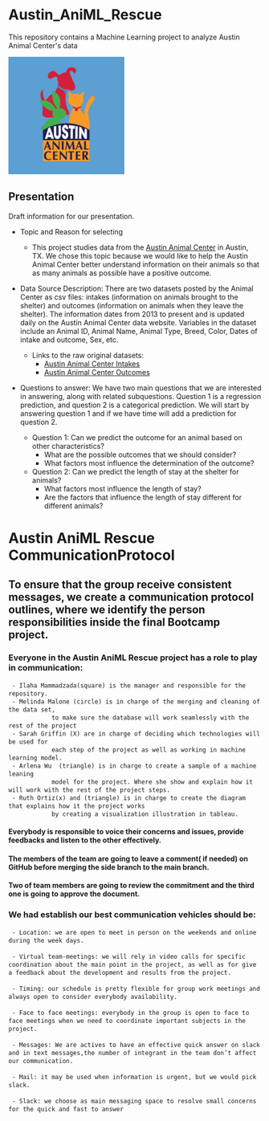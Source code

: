 # Austin_AniML_Rescue
This repository contains a Machine Learning project to analyze Austin Animal Center's data

![AAC_graphic](https://github.com/ilaha/Austin_AniML_Rescue/blob/main/Images/AAC_graphic.PNG)



## Presentation
Draft information for our presentation.

- Topic and Reason for selecting 
  - This project studies data from the [Austin Animal Center](http://www.austintexas.gov/content/austin-animal-center) in Austin, TX. We chose this topic because we would like to help the Austin Animal Center better understand information on their animals so that as many animals as possible have a positive outcome.

- Data Source Description: There are two datasets posted by the Animal Center as csv files: intakes (information on animals brought to the shelter) and outcomes (information on animals when they leave the shelter). The information dates from 2013 to present and is updated daily on the Austin Animal Center data website. Variables in the dataset include an Animal ID, Animal Name, Animal Type, Breed, Color, Dates of intake and outcome, Sex, etc. 
  - Links to the raw original datasets:
    - [Austin Animal Center Intakes](https://data.austintexas.gov/Health-and-Community-Services/Austin-Animal-Center-Intakes/wter-evkm)
    - [Austin Animal Center Outcomes](https://data.austintexas.gov/Health-and-Community-Services/Austin-Animal-Center-Outcomes/9t4d-g238)

- Questions to answer: We have two main questions that we are interested in answering, along with related subquestions. Question 1 is a regression prediction, and question 2 is a categorical prediction. We will start by answering question 1 and if we have time will add a prediction for question 2.
  - Question 1: Can we predict the outcome for an animal based on other characteristics?
    - What are the possible outcomes that we should consider?
    - What factors most influence the determination of the outcome?
  - Question 2: Can we predict the length of stay at the shelter for animals?
    - What factors most influence the length of stay?
    - Are the factors that influence the length of stay different for different animals?

  

# Austin AniML Rescue CommunicationProtocol

## To ensure that the group receive consistent messages, we create a communication protocol outlines, where we identify the person responsibilities inside the final Bootcamp project.
### Everyone in the Austin AniML Rescue project has a role to play in communication:

     - Ilaha Mammadzada(square) is the manager and responsible for the repository.
     - Melinda Malone (circle) is in charge of the merging and cleaning of the data set, 
                to make sure the database will work seamlessly with the rest of the project
     - Sarah Griffin (X) are in charge of deciding which technologies will be used for 
                each step of the project as well as working in machine learning model.
     - Arlena Wu  (triangle) is in charge to create a sample of a machine leaning 
                model for the project. Where she show and explain how it will work with the rest of the project steps.
     - Ruth Ortiz(x) and (triangle) is in charge to create the diagram that explains how it the project works
                by creating a visualization illustration in tableau.
            
#### Everybody is responsible to voice their concerns and issues, provide feedbacks and listen to the other effectively.
#### The members of the team are going to leave a comment( if needed) on GitHub before merging the side branch to the main branch.
#### Two of team members are going to review the commitment and the third one is going to approve the document.


### We had establish our best communication vehicles should be:
     - Location: we are open to meet in person on the weekends and online during the week days.

     - Virtual team-meetings: we will rely in video calls for specific coordination about the main point in the project, as well as for give a feedback about the development and results from the project.
     
     - Timing: our schedule is pretty flexible for group work meetings and always open to consider everybody availability.

     - Face to face meetings: everybody in the group is open to face to face meetings when we need to coordinate important subjects in the project.

     - Messages: We are actives to have an effective quick answer on slack and in text messages,the number of integrant in the team don’t affect our communication.

     - Mail: it may be used when information is urgent, but we would pick slack.

     - Slack: we choose as main messaging space to resolve small concerns for the quick and fast to answer 
